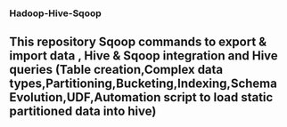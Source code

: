 ### Hadoop-Hive-Sqoop
## This repository Sqoop commands to export & import data , Hive & Sqoop integration and Hive queries (Table creation,Complex data types,Partitioning,Bucketing,Indexing,Schema Evolution,UDF,Automation script to load static partitioned data into hive)
